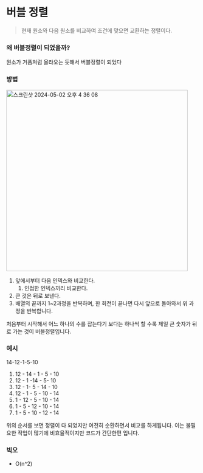 # 버블 정렬

> 현재 원소와 다음 원소를 비교하여 조건에 맞으면 교환하는 정렬이다.
> 

### 왜 버블정렬이 되었을까?

원소가 거품처럼 올라오는 듯해서 버블정렬이 되었다

### 방법

<img width="477" alt="스크린샷 2024-05-02 오후 4 36 08" src="https://github.com/jjunhaa0211/Algorithm-Junha/assets/102890390/1996403b-7a8d-4815-b28f-e788114eee83">


1. 앞에서부터 다음 인덱스와 비교한다.
    1. 인접한 인덱스끼리 비교한다.
2. 큰 것은 뒤로 보낸다.
3. 배열의 끝까지 1~2과정을 반복하며, 한 회전이 끝나면 다시 앞으로 돌아와서 위 과정을 반복합니다.

처음부터 시작해서 어느 하나의 수를 잡는다기 보다는 하나씩 할 수록 제일 큰 숫자가 뒤로 가는 것이 버블정렬입니다.

### 예시

14-12-1-5-10

1. 12 - 14 - 1 - 5 - 10
2. 12 - 1 -14 - 5- 10
3. 12 - 1- 5 - 14 - 10
4. 12 - 1 - 5 - 10 - 14
5. 1 - 12 - 5 - 10 - 14
6. 1 - 5 - 12 - 10 - 14
7. 1 - 5 - 10 - 12 - 14

위의 순서를 보면 정렬이 다 되었지만 여전히 순환하면서 비교를 하게됩니다. 이는 불필요한 작업이 많기에 비효율적이지만 코드가 간단한편 입니다.

### 빅오
- O(n^2)
